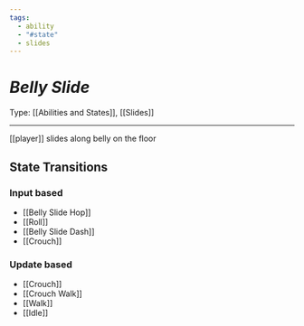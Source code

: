 ```yaml
---
tags:
  - ability
  - "#state"
  - slides
---
```

# _Belly Slide_

Type: [[Abilities and States]], [[Slides]]

----


[[player]] slides along belly on the floor


## State Transitions

### Input based

* [[Belly Slide Hop]]
* [[Roll]]
* [[Belly Slide Dash]]
* [[Crouch]]


### Update based

* [[Crouch]]
* [[Crouch Walk]]
* [[Walk]]
* [[Idle]]